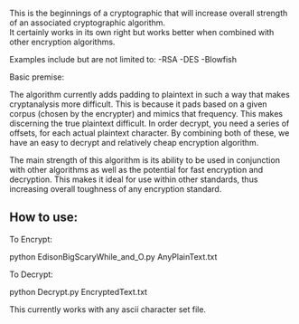 This is the beginnings of a cryptographic that will increase overall strength of an associated cryptographic algorithm.  
It certainly works in its own right but works better when combined with other encryption algorithms.  

Examples include but are not limited to:
  -RSA
  -DES
  -Blowfish
  
Basic premise:

The algorithm currently adds padding to plaintext in such a way that makes cryptanalysis more difficult.  This is because it pads based on a given corpus (chosen by the encrypter) and mimics that frequency.  This makes discerning the true plaintext difficult.  In order decrypt, you need a series of offsets, for each actual plaintext character.  By combining both of these, we have an easy to decrypt and relatively cheap encryption algorithm.

The main strength of this algorithm is its ability to be used in conjunction with other algorithms as well as the potential for fast encryption and decryption.  This makes it ideal for use within other standards, thus increasing overall toughness of any encryption standard.

How to use:
------------------------------------------------------------------------------------------------------------------------

To Encrypt:


python EdisonBigScaryWhile_and_O.py AnyPlainText.txt 

To Decrypt:

python Decrypt.py EncryptedText.txt

This currently works with any ascii character set file.  
